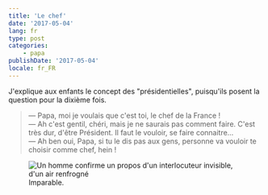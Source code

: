 ```yaml
---
title: 'Le chef'
date: '2017-05-04'
lang: fr
type: post
categories:
    - papa
publishDate: '2017-05-04'
locale: fr_FR
---
```


J'explique aux enfants le concept des "présidentielles", puisqu'ils posent la question pour la dixième fois.

<!-- more -->

> — Papa, moi je voulais que c'est toi, le chef de la France !  
> — Ah c'est gentil, chéri, mais je ne saurais pas comment faire. C'est très dur, d'être Président. Il faut le vouloir, se faire connaitre…  
> — Ah ben oui, Papa, si tu le dis pas aux gens, personne va vouloir te choisir comme chef, hein !  

<figure>
  <img src="{{ page.url }}sure.gif" alt="Un homme confirme un propos d'un interlocuteur invisible, d'un air renfrogné"/>
  <figcaption>Imparable.</figcaption>
</figure>